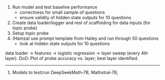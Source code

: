 1. Run model and test baseline performance
    - correctness for small sample of questions
    - ensure validity of hidden state outputs for 10 questions
2. Create data loader/logger and rest of scaffolding for data inputs (for topic probe)
3. Setup topic probe
4. (Hamza) use prompt template from Hailey and run through 50 questions
    - look at hidden state outputs for 10 questions

data loader → features → logistic regression → layer sweep (every 4th layer).
DoD: Plot of probe accuracy vs. layer; best layer identified.

----
1. Models to test/run
    DeepSeekMath‑7B,
    Mathstral‑7B,
